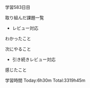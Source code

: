 学習583日目

取り組んだ課題一覧

- レビュー対応


わかったこと

次にやること

- 引き続きレビュー対応


感じたこと

学習時間 Today:6h30m Total:3319h45m